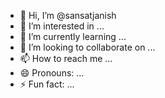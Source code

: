 -  👋 Hi, I’m @sansatjanish
- 👀 I’m interested in ...
- 🌱 I’m currently learning ...
- 💞️ I’m looking to collaborate on ...
- 📫 How to reach me ...
- 😄 Pronouns: ...
- ⚡ Fun fact: ...

<!---
sansatjanish/sansatjanish is a ✨ special ✨ repository because its `README.md` (this file) appears on your GitHub profile.
You can click the Preview link to take a look at your changes.
--->
